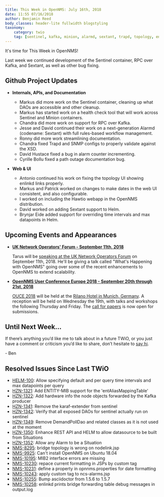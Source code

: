 ```yaml
---
title: This Week in OpenNMS: July 16th, 2018
date: 11:55 07/16/2018
author: Benjamin Reed
body_classes: header-lite fullwidth blogstyling
taxonomy:
    category: twio
    tag: [sentinel, kafka, minion, alarmd, sextant, trapd, topology, enlinkd, hawtio, uknof, ouce]
---
```


It's time for This Week in OpenNMS!

Last week we continued development of the Sentinel container, RPC over Kafka, and Sextant, as well as other bug fixing.

<!-- git log --author=bamboo@opennms.org --invert-grep --all --no-merges --since='2018-07-09 00:00:00' --until='2018-07-16 00:00:00' --format='%Cblue%ai %Cgreen%aN %Creset%s %Cblue(%H)%Cred%d' --author-date-order | sort | less -R -->


## Github Project Updates

* __Internals, APIs, and Documentation__

  * Markus did more work on the Sentinel container, cleaning up what DAOs are accessible and other cleanup.
  * Markus has started work on a health check tool that will work across Sentinel and Minion containers.
  * Chandra did more work on support for RPC over Kafka.
  * Jesse and David continued their work on a next-generation Alarmd (codename: Sextant) with full rules-based workflow management.
  * Ronny did more work streamlining documentation.
  * Chandra fixed Trapd and SNMP configs to properly validate against the XSD.
  * David Hustace fixed a bug in alarm counter incrementing.
  * Cyrille Bollu fixed a path outage documentation bug.

* __Web & UI__

  * Antonio continued his work on fixing the topology UI showing enlinkd links properly.
  * Markus and Patrick worked on changes to make dates in the web UI consistent, and also configurable.
  * I worked on including the Hawtio webapp in the OpenNMS distribution.
  * David worked on adding Sextant support to Helm.
  * Brynjar Eide added support for overriding time intervals and max datapoints in Helm.


## Upcoming Events and Appearances

* **[UK Network Operators' Forum - September 11th, 2018](https://indico.uknof.org.uk/event/43)**

  Tarus will be [speaking at the UK Network Operators Forum](https://indico.uknof.org.uk/event/43/contributions) on September 11th, 2018.
  He'll be giving a talk called "What's Happening with OpenNMS" going over some of the recent enhancements to OpenNMS to extend scalability.


* **[OpenNMS User Conference Europe 2018 - September 20th through 21st, 2018](https://ouce.opennms.eu/)**

  [OUCE 2018](https://ouce.opennms.eu/) will be held at the [Rilano Hotel in Munich, Germany](https://www.rilano-hotel-muenchen.de/).
  A reception will be held on Wednesday the 19th, with talks and workshops the following Thursday and Friday.
  The [call for papers](https://ouce.opennms.eu/cfp/2018/) is now open for submissions.


## Until Next Week…

If there’s anything you’d like me to talk about in a future TWiO, or you just have a comment or criticism you’d like to share, don’t hesitate to [say hi](mailto:twio@opennms.org).

\- Ben

<!--
  https://github.com/OpenNMS/twio-fodder/blob/master/scripts/twio-issues-list.pl
-->

## Resolved Issues Since Last TWiO

* [HELM-100](https://issues.opennms.org/browse/HELM-100): Allow specifying default and per query time intervals and max datapoints per query
* [HZN-1321](https://issues.opennms.org/browse/HZN-1321): Add ENTITY-MIB support for the 'entAliasMappingTable'
* [HZN-1322](https://issues.opennms.org/browse/HZN-1322): Add hardware info the node objects forwarded by the Kafka producer
* [HZN-1341](https://issues.opennms.org/browse/HZN-1341): Remove the karaf-extender from sentinel
* [HZN-1342](https://issues.opennms.org/browse/HZN-1342): Verify that all exposed DAOs for sentinel actually run on sentinel
* [HZN-1349](https://issues.opennms.org/browse/HZN-1349): Remove DemandPollDao and related classes as it is not used at the moment
* [HZN-1350](https://issues.opennms.org/browse/HZN-1350): Enhance REST API and HELM to allow datasource to be built from Situations
* [HZN-1352](https://issues.opennms.org/browse/HZN-1352): Allow any Alarm to be a Situation
* [NMS-8295](https://issues.opennms.org/browse/NMS-8295): bridge topology is wrong on nodelink.jsp
* [NMS-9925](https://issues.opennms.org/browse/NMS-9925): Can't install OpenNMS on Ubuntu 18.04
* [NMS-10195](https://issues.opennms.org/browse/NMS-10195): MIB2 interface errors are missing
* [NMS-10230](https://issues.opennms.org/browse/NMS-10230): repace current formatting in JSPs by custom tag
* [NMS-10231](https://issues.opennms.org/browse/NMS-10231): define a property in opnnms.properties for date formatting
* [NMS-10243](https://issues.opennms.org/browse/NMS-10243): apply custom tag to ncs-alarms.jsp
* [NMS-10255](https://issues.opennms.org/browse/NMS-10255): Bump asciidoctor from 1.5.6 to 1.5.7
* [NMS-10258](https://issues.opennms.org/browse/NMS-10258): enlinkd prints bridge forwarding table debug messages in output.log

